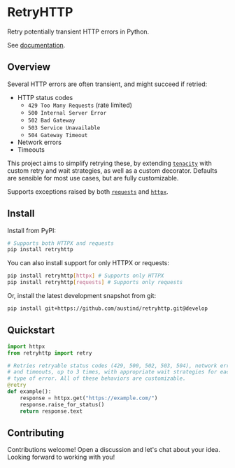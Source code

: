 # RetryHTTP

Retry potentially transient HTTP errors in Python.

See [documentation](https://retryhttp.readthedocs.io/en/latest/).

## Overview

Several HTTP errors are often transient, and might succeed if retried:

* HTTP status codes
    * `429 Too Many Requests` (rate limited)
    * `500 Internal Server Error`
    * `502 Bad Gateway`
    * `503 Service Unavailable`
    * `504 Gateway Timeout`
* Network errors
* Timeouts

This project aims to simplify retrying these, by extending [`tenacity`](https://tenacity.readthedocs.io/) with custom retry and wait strategies, as well as a custom decorator. Defaults are sensible for most use cases, but are fully customizable.

Supports exceptions raised by both [`requests`](https://docs.python-requests.org/en/latest/index.html) and [`httpx`](https://python-httpx.org/).

## Install

Install from PyPI:

```sh
# Supports both HTTPX and requests
pip install retryhttp
```

You can also install support for only HTTPX or requests:

```sh
pip install retryhttp[httpx] # Supports only HTTPX
pip install retryhttp[requests] # Supports only requests
```

Or, install the latest development snapshot from git:

```sh
pip install git+https://github.com/austind/retryhttp.git@develop
```

## Quickstart

```python
import httpx
from retryhttp import retry

# Retries retryable status codes (429, 500, 502, 503, 504), network errors,
# and timeouts, up to 3 times, with appropriate wait strategies for each
# type of error. All of these behaviors are customizable.
@retry
def example():
    response = httpx.get("https://example.com/")
    response.raise_for_status()
    return response.text

```

## Contributing

Contributions welcome! Open a discussion and let's chat about your idea. Looking forward to working with you!
